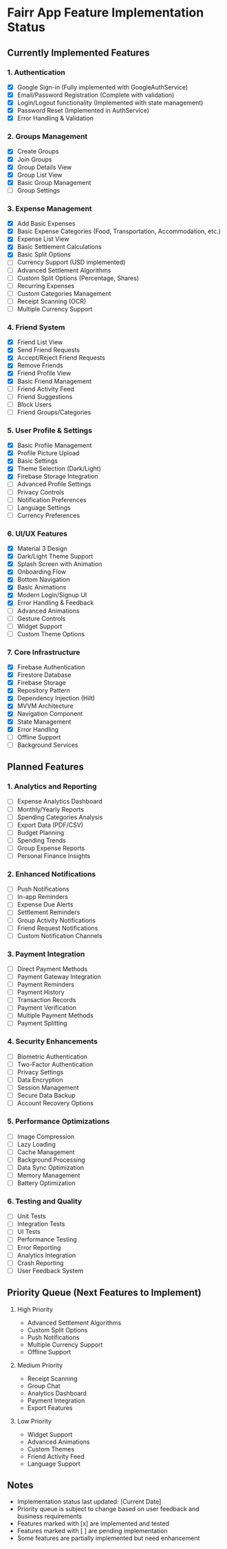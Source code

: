 # Fairr App Feature Implementation Status

## Currently Implemented Features

### 1. Authentication
- [x] Google Sign-in (Fully implemented with GoogleAuthService)
- [x] Email/Password Registration (Complete with validation)
- [x] Login/Logout functionality (Implemented with state management)
- [x] Password Reset (Implemented in AuthService)
- [x] Error Handling & Validation

### 2. Groups Management
- [x] Create Groups
- [x] Join Groups
- [x] Group Details View
- [x] Group List View
- [x] Basic Group Management
- [ ] Group Settings

### 3. Expense Management
- [x] Add Basic Expenses
- [x] Basic Expense Categories (Food, Transportation, Accommodation, etc.)
- [x] Expense List View
- [x] Basic Settlement Calculations
- [x] Basic Split Options
- [ ] Currency Support (USD implemented)
- [ ] Advanced Settlement Algorithms
- [ ] Custom Split Options (Percentage, Shares)
- [ ] Recurring Expenses
- [ ] Custom Categories Management
- [ ] Receipt Scanning (OCR)
- [ ] Multiple Currency Support

### 4. Friend System
- [x] Friend List View
- [x] Send Friend Requests
- [x] Accept/Reject Friend Requests
- [x] Remove Friends
- [x] Friend Profile View
- [x] Basic Friend Management
- [ ] Friend Activity Feed
- [ ] Friend Suggestions
- [ ] Block Users
- [ ] Friend Groups/Categories

### 5. User Profile & Settings
- [x] Basic Profile Management
- [x] Profile Picture Upload
- [x] Basic Settings
- [x] Theme Selection (Dark/Light)
- [x] Firebase Storage Integration
- [ ] Advanced Profile Settings
- [ ] Privacy Controls
- [ ] Notification Preferences
- [ ] Language Settings
- [ ] Currency Preferences

### 6. UI/UX Features
- [x] Material 3 Design
- [x] Dark/Light Theme Support
- [x] Splash Screen with Animation
- [x] Onboarding Flow
- [x] Bottom Navigation
- [x] Basic Animations
- [x] Modern Login/Signup UI
- [x] Error Handling & Feedback
- [ ] Advanced Animations
- [ ] Gesture Controls
- [ ] Widget Support
- [ ] Custom Theme Options

### 7. Core Infrastructure
- [x] Firebase Authentication
- [x] Firestore Database
- [x] Firebase Storage
- [x] Repository Pattern
- [x] Dependency Injection (Hilt)
- [x] MVVM Architecture
- [x] Navigation Component
- [x] State Management
- [x] Error Handling
- [ ] Offline Support
- [ ] Background Services

## Planned Features

### 1. Analytics and Reporting
- [ ] Expense Analytics Dashboard
- [ ] Monthly/Yearly Reports
- [ ] Spending Categories Analysis
- [ ] Export Data (PDF/CSV)
- [ ] Budget Planning
- [ ] Spending Trends
- [ ] Group Expense Reports
- [ ] Personal Finance Insights

### 2. Enhanced Notifications
- [ ] Push Notifications
- [ ] In-app Reminders
- [ ] Expense Due Alerts
- [ ] Settlement Reminders
- [ ] Group Activity Notifications
- [ ] Friend Request Notifications
- [ ] Custom Notification Channels

### 3. Payment Integration
- [ ] Direct Payment Methods
- [ ] Payment Gateway Integration
- [ ] Payment Reminders
- [ ] Payment History
- [ ] Transaction Records
- [ ] Payment Verification
- [ ] Multiple Payment Methods
- [ ] Payment Splitting

### 4. Security Enhancements
- [ ] Biometric Authentication
- [ ] Two-Factor Authentication
- [ ] Privacy Settings
- [ ] Data Encryption
- [ ] Session Management
- [ ] Secure Data Backup
- [ ] Account Recovery Options

### 5. Performance Optimizations
- [ ] Image Compression
- [ ] Lazy Loading
- [ ] Cache Management
- [ ] Background Processing
- [ ] Data Sync Optimization
- [ ] Memory Management
- [ ] Battery Optimization

### 6. Testing and Quality
- [ ] Unit Tests
- [ ] Integration Tests
- [ ] UI Tests
- [ ] Performance Testing
- [ ] Error Reporting
- [ ] Analytics Integration
- [ ] Crash Reporting
- [ ] User Feedback System

## Priority Queue (Next Features to Implement)

1. High Priority
   - Advanced Settlement Algorithms
   - Custom Split Options
   - Push Notifications
   - Multiple Currency Support
   - Offline Support

2. Medium Priority
   - Receipt Scanning
   - Group Chat
   - Analytics Dashboard
   - Payment Integration
   - Export Features

3. Low Priority
   - Widget Support
   - Advanced Animations
   - Custom Themes
   - Friend Activity Feed
   - Language Support

## Notes
- Implementation status last updated: [Current Date]
- Priority queue is subject to change based on user feedback and business requirements
- Features marked with [x] are implemented and tested
- Features marked with [ ] are pending implementation
- Some features are partially implemented but need enhancement 